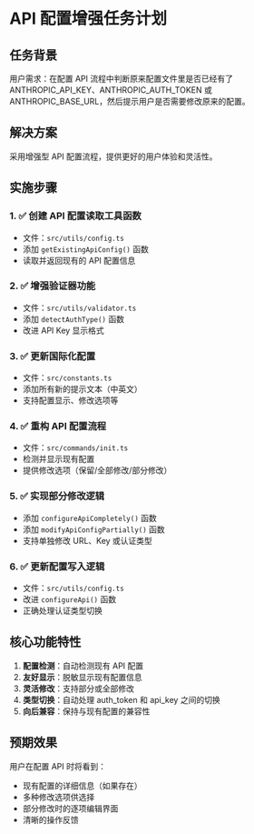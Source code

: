 # API 配置增强任务计划

## 任务背景
用户需求：在配置 API 流程中判断原来配置文件里是否已经有了 ANTHROPIC_API_KEY、ANTHROPIC_AUTH_TOKEN 或 ANTHROPIC_BASE_URL，然后提示用户是否需要修改原来的配置。

## 解决方案
采用增强型 API 配置流程，提供更好的用户体验和灵活性。

## 实施步骤

### 1. ✅ 创建 API 配置读取工具函数
- 文件：`src/utils/config.ts`
- 添加 `getExistingApiConfig()` 函数
- 读取并返回现有的 API 配置信息

### 2. ✅ 增强验证器功能
- 文件：`src/utils/validator.ts`
- 添加 `detectAuthType()` 函数
- 改进 API Key 显示格式

### 3. ✅ 更新国际化配置
- 文件：`src/constants.ts`
- 添加所有新的提示文本（中英文）
- 支持配置显示、修改选项等

### 4. ✅ 重构 API 配置流程
- 文件：`src/commands/init.ts`
- 检测并显示现有配置
- 提供修改选项（保留/全部修改/部分修改）

### 5. ✅ 实现部分修改逻辑
- 添加 `configureApiCompletely()` 函数
- 添加 `modifyApiConfigPartially()` 函数
- 支持单独修改 URL、Key 或认证类型

### 6. ✅ 更新配置写入逻辑
- 文件：`src/utils/config.ts`
- 改进 `configureApi()` 函数
- 正确处理认证类型切换

## 核心功能特性

1. **配置检测**：自动检测现有 API 配置
2. **友好显示**：脱敏显示现有配置信息
3. **灵活修改**：支持部分或全部修改
4. **类型切换**：自动处理 auth_token 和 api_key 之间的切换
5. **向后兼容**：保持与现有配置的兼容性

## 预期效果

用户在配置 API 时将看到：
- 现有配置的详细信息（如果存在）
- 多种修改选项供选择
- 部分修改时的逐项编辑界面
- 清晰的操作反馈